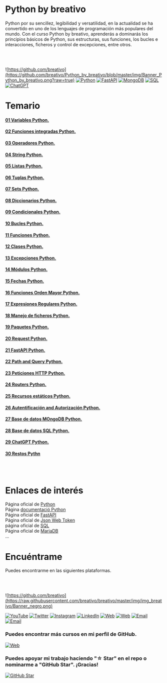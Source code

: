 # Python by breativo 

Python por su sencillez, legibilidad y versatilidad, en la actualidad se ha convertido en uno de los lenguajes de programación más populares del mundo.
Con el curso Python by breativo, aprenderás a dominarás los principios básicos de Python, sus estructuras, sus funciones, los bucles e interacciones, ficheros y control de excepciones, entre otros.

<br>
<br>

![https://github.com/breativo](https://github.com/breativo/Python_by_breativo/blob/master/img/Banner_Python_by_breativo.png?raw=true)
[![Python](https://img.shields.io/badge/Python-3.10+-yellow?style=for-the-badge&logo=python&logoColor=white&labelColor=101010)](https://python.org)
[![FastAPI](https://img.shields.io/badge/FastAPI-0.88.0+-00a393?style=for-the-badge&logo=fastapi&logoColor=white&labelColor=101010)](https://fastapi.tiangolo.com)
[![MongoDB](https://img.shields.io/badge/MongoDB-6.0+-00684A?style=for-the-badge&logo=mongodb&logoColor=white&labelColor=101010)](https://www.mongodb.com)
[![SQL](https://img.shields.io/badge/SQL-Database-FFA500?style=for-the-badge&logo=postgresql&logoColor=white&labelColor=101010)](https://www.sql.com)
[![ChatGPT](https://img.shields.io/badge/ChatGPT-GPT--4-7CF178?style=for-the-badge&logo=openai&logoColor=white&labelColor=101010)](https://platform.openai.com)

# Temario 

#### [01 Variables Python.](Lecciones_Python/01_Variables_Python)
#### [02 Funciones integradas Python.](Lecciones_Python/02_Funciones_Integradas_Python)
#### [03 Operadores Python.](Lecciones_Python/03_Operadores_Python)
#### [04 String Python.](Lecciones_Python/04_String_Python)
#### [05 Listas Python.](Lecciones_Python/05_Listas_Python)
#### [06 Tuplas Python.](Lecciones_Python/06_Tuplas_Python)
#### [07 Sets Python.](Lecciones_Python/07_Sets_Python)
#### [08 Diccionarios Python.](Lecciones_Python/08_Diccionarios_Python)
#### [09 Condicionales Python.](Lecciones_Pythonr/09_Condiccionales_Python)
#### [10 Bucles Python.](Lecciones_Python/10_Bucles_Python)
#### [11 Funciones Python.](Lecciones_Python/11_Funciones_Python)
#### [12 Clases Python.](Lecciones_Python/12_Clases_Python)
#### [13 Excepciones Python.](Lecciones_Python/13_Excepciones_Python)
#### [14 Módulos Python.](Lecciones_Python/14_Modulos_Python)
#### [15 Fechas Python.](Lecciones_Python/15_Fechas_Python)
#### [16 Funciones Orden Mayor Python.](Lecciones_Python/16_Funciones_OrdenMayor_Python)
#### [17 Expresiones Regulares Python.](Lecciones_Python/17_Expresiones_Regulares_Python)
#### [18 Manejo de ficheros Python.](Lecciones_Python/18_ManejoFicheros_Python)
#### [19 Paquetes Python.](Lecciones_Python/19_Paquetes_Python)
#### [20 Request Python.](Lecciones_Python/20_Requests_Python)
#### [21 FastAPI Python.](Lecciones_Python/21_FastAPI_Python)
#### [22 Path and Query Python.](Lecciones_Python/22_Path_Query_Python)
#### [23 Peticiones HTTP Python.](Lecciones_Python/23_Peticiones_HTTP_Python)
#### [24 Routers Python.](Lecciones_Python/24_Routers_Python)
#### [25 Recursos estáticos Python.](Lecciones_Python/25_Rescurso_Estáticos_Python)
#### [26 Autentificación and Autorización Python.](Lecciones_Python/26_Autorización_Python)
#### [27 Base de datos MOngoDB Python.](Lecciones_Python/27_MongoDB_Python)
#### [28 Base de datos SQL Python.](Lecciones_Python/28_SQL_Python)
#### [29 ChatGPT Python.](Lecciones_Python/29_ChatGPT_Python)
#### [30 Restos Pythn](Lecciones_Python/30_Retos_Python)

<br>
<br>

# Enlaces de interés

Página oficial de [Python](https://www.python.org/)\
Página [documentació Python](https://docs.python.org/es/3/)\
Página oficial de [FastAPI](https://fastapi.tiangolo.com/es/)\
Página oficial de [Json Web Token](https://jwt.io/)\
página oficial de [SQL]()\
Página oficial de [MariaDB]()\
...

# Encuéntrame
Puedes encontrarme en las siguientes plataformas.

<br>
<br>

![https://github.com/breativo](https://raw.githubusercontent.com/breativo/breativo/master/img/img_breativo/Banner_negro.png)

[![YouTube](https://img.shields.io/badge/YouTube-breativo-FF0000?style=for-the-badge&logo=youtube&logoColor=white&labelColor=101010)](https://www.youtube.com/channel/UC257J3j4W8gJFbuPJJxTs9w) 
[![Twitter](https://img.shields.io/badge/Twitter-@breativo-1DA1F2?style=for-the-badge&logo=twitter&logoColor=white&labelColor=101010)](https://twitter.com/breativo)
[![Instagram](https://img.shields.io/badge/Instagram-@breativo-E4405F?style=for-the-badge&logo=instagram&logoColor=white&labelColor=101010)](https://www.instagram.com/breativo/)
[![LinkedIn](https://img.shields.io/badge/LinkedIn-breativo-0077B5?style=for-the-badge&logo=linkedin&logoColor=white&labelColor=101010)](https://www.linkedin.com/in/breativo/)
[![Web](https://img.shields.io/badge/Web-breativo.com-1e8612?style=for-the-badge&logo=dev.to&logoColor=white&labelColor=101010)](https://breativo.com)
[![Web](https://img.shields.io/badge/Web-breativo.es-007F00?style=for-the-badge&logo=dev.to&logoColor=white&labelColor=101010)](https://breativo.es)
[![Email](https://img.shields.io/badge/breativo@breativo.com-email-D14836?style=for-the-badge&logo=gmail&logoColor=white&labelColor=101010)](mailto:breativo@breativo.com)
[![Email](https://img.shields.io/badge/mariobellogarcia@breativo.com-email_personal-D14836?style=for-the-badge&logo=gmail&logoColor=white&labelColor=101010)](mailto:mariobellogarcia@breativo.com)

### Puedes encontrar más cursos en mi perfil de GitHub.

[![Web](https://img.shields.io/badge/GitHub-Breativo-14a1f0?style=for-the-badge&logo=github&logoColor=white&labelColor=101010)](https://github.com/breativo)

### Puedes apoyar mi trabajo haciendo "☆ Star" en el repo o nominarme a "GitHub Star". ¡Gracias!

[![GitHub Star](https://img.shields.io/badge/GitHub-Nominar_a_star-yellow?style=for-the-badge&logo=github&logoColor=white&labelColor=101010)](https://stars.github.com/nominate/)

